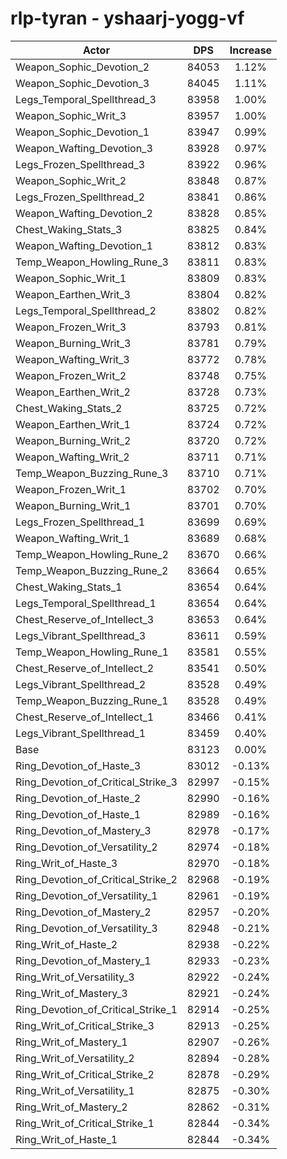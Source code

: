 # rlp-tyran - yshaarj-yogg-vf
| Actor | DPS | Increase |
|---|:---:|:---:|
|Weapon_Sophic_Devotion_2|84053|1.12%|
|Weapon_Sophic_Devotion_3|84045|1.11%|
|Legs_Temporal_Spellthread_3|83958|1.00%|
|Weapon_Sophic_Writ_3|83957|1.00%|
|Weapon_Sophic_Devotion_1|83947|0.99%|
|Weapon_Wafting_Devotion_3|83928|0.97%|
|Legs_Frozen_Spellthread_3|83922|0.96%|
|Weapon_Sophic_Writ_2|83848|0.87%|
|Legs_Frozen_Spellthread_2|83841|0.86%|
|Weapon_Wafting_Devotion_2|83828|0.85%|
|Chest_Waking_Stats_3|83825|0.84%|
|Weapon_Wafting_Devotion_1|83812|0.83%|
|Temp_Weapon_Howling_Rune_3|83811|0.83%|
|Weapon_Sophic_Writ_1|83809|0.83%|
|Weapon_Earthen_Writ_3|83804|0.82%|
|Legs_Temporal_Spellthread_2|83802|0.82%|
|Weapon_Frozen_Writ_3|83793|0.81%|
|Weapon_Burning_Writ_3|83781|0.79%|
|Weapon_Wafting_Writ_3|83772|0.78%|
|Weapon_Frozen_Writ_2|83748|0.75%|
|Weapon_Earthen_Writ_2|83728|0.73%|
|Chest_Waking_Stats_2|83725|0.72%|
|Weapon_Earthen_Writ_1|83724|0.72%|
|Weapon_Burning_Writ_2|83720|0.72%|
|Weapon_Wafting_Writ_2|83711|0.71%|
|Temp_Weapon_Buzzing_Rune_3|83710|0.71%|
|Weapon_Frozen_Writ_1|83702|0.70%|
|Weapon_Burning_Writ_1|83701|0.70%|
|Legs_Frozen_Spellthread_1|83699|0.69%|
|Weapon_Wafting_Writ_1|83689|0.68%|
|Temp_Weapon_Howling_Rune_2|83670|0.66%|
|Temp_Weapon_Buzzing_Rune_2|83664|0.65%|
|Chest_Waking_Stats_1|83654|0.64%|
|Legs_Temporal_Spellthread_1|83654|0.64%|
|Chest_Reserve_of_Intellect_3|83653|0.64%|
|Legs_Vibrant_Spellthread_3|83611|0.59%|
|Temp_Weapon_Howling_Rune_1|83581|0.55%|
|Chest_Reserve_of_Intellect_2|83541|0.50%|
|Legs_Vibrant_Spellthread_2|83528|0.49%|
|Temp_Weapon_Buzzing_Rune_1|83528|0.49%|
|Chest_Reserve_of_Intellect_1|83466|0.41%|
|Legs_Vibrant_Spellthread_1|83459|0.40%|
|Base|83123|0.00%|
|Ring_Devotion_of_Haste_3|83012|-0.13%|
|Ring_Devotion_of_Critical_Strike_3|82997|-0.15%|
|Ring_Devotion_of_Haste_2|82990|-0.16%|
|Ring_Devotion_of_Haste_1|82989|-0.16%|
|Ring_Devotion_of_Mastery_3|82978|-0.17%|
|Ring_Devotion_of_Versatility_2|82974|-0.18%|
|Ring_Writ_of_Haste_3|82970|-0.18%|
|Ring_Devotion_of_Critical_Strike_2|82968|-0.19%|
|Ring_Devotion_of_Versatility_1|82961|-0.19%|
|Ring_Devotion_of_Mastery_2|82957|-0.20%|
|Ring_Devotion_of_Versatility_3|82948|-0.21%|
|Ring_Writ_of_Haste_2|82938|-0.22%|
|Ring_Devotion_of_Mastery_1|82933|-0.23%|
|Ring_Writ_of_Versatility_3|82922|-0.24%|
|Ring_Writ_of_Mastery_3|82921|-0.24%|
|Ring_Devotion_of_Critical_Strike_1|82914|-0.25%|
|Ring_Writ_of_Critical_Strike_3|82913|-0.25%|
|Ring_Writ_of_Mastery_1|82907|-0.26%|
|Ring_Writ_of_Versatility_2|82894|-0.28%|
|Ring_Writ_of_Critical_Strike_2|82878|-0.29%|
|Ring_Writ_of_Versatility_1|82875|-0.30%|
|Ring_Writ_of_Mastery_2|82862|-0.31%|
|Ring_Writ_of_Critical_Strike_1|82844|-0.34%|
|Ring_Writ_of_Haste_1|82844|-0.34%|
